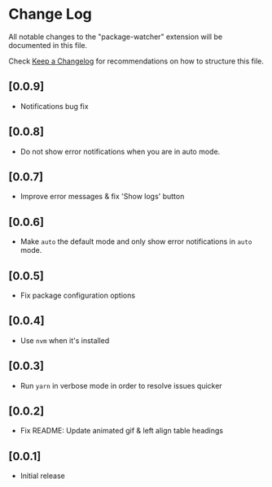 # Change Log

All notable changes to the "package-watcher" extension will be documented in this file.

Check [Keep a Changelog](http://keepachangelog.com/) for recommendations on how to structure this file.

## [0.0.9]

- Notifications bug fix

## [0.0.8]

- Do not show error notifications when you are in auto mode.

## [0.0.7]

- Improve error messages & fix 'Show logs' button

## [0.0.6]

- Make `auto` the default mode and only show error notifications in `auto` mode.

## [0.0.5]

- Fix package configuration options

## [0.0.4]

- Use `nvm` when it's installed

## [0.0.3]

- Run `yarn` in verbose mode in order to resolve issues quicker

## [0.0.2]

- Fix README: Update animated gif & left align table headings

## [0.0.1]

- Initial release
